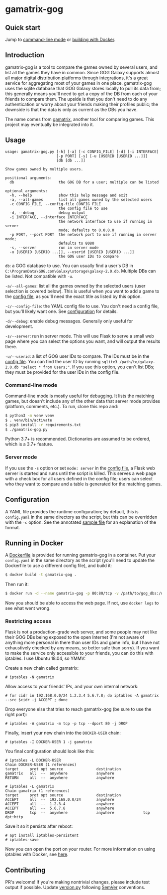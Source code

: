 # gamatrix-gog

## Quick start

Jump to [command-line mode](#cli) or [building with Docker](#docker).

## Introduction

gamatrix-gog is a tool to compare the games owned by several users, and list all the games they have in common. Since GOG Galaxy supports almost all major digital distribution platforms through integrations, it's a great service for aggregating most of your games in one place. gamatrix-gog uses the sqlite database that GOG Galaxy stores locally to pull its data from; this generally means you'll need to get a copy of the DB from each of your friends to compare them. The upside is that you don't need to do any authentication or worry about your friends making their profiles public; the downside is that the data is only as current as the DBs you have.

The name comes from [gamatrix](https://github.com/d3r3kk/gamatrix), another tool for comparing games. This project may eventually be integrated into it.

## Usage

```pre
usage: gamatrix-gog.py [-h] [-a] [-c CONFIG_FILE] [-d] [-i INTERFACE]
                       [-p PORT] [-s] [-u [USERID [USERID ...]]]
                       [db [db ...]]

Show games owned by multiple users.

positional arguments:
  db                    the GOG DB for a user; multiple can be listed

optional arguments:
  -h, --help            show this help message and exit
  -a, --all-games       list all games owned by the selected users
  -c CONFIG_FILE, --config-file CONFIG_FILE
                        the config file to use
  -d, --debug           debug output
  -i INTERFACE, --interface INTERFACE
                        the network interface to use if running in server
                        mode; defaults to 0.0.0.0
  -p PORT, --port PORT  the network port to use if running in server mode;
                        defaults to 8080
  -s, --server          run in server mode
  -u [USERID [USERID ...]], --userid [USERID [USERID ...]]
                        the GOG user IDs to compare
```

`db`: a GOG database to use. You can usually find a user's DB in `C:\ProgramData\GOG.com\Galaxy\storage\galaxy-2.0.db`. Multiple DBs can be listed. Not compatible with `-u`.

`-a/--all-games`: list all the games owned by the selected users (user selection is covered below). This is useful when you want to add a game to the [config file](#configuration), as you'll need the exact title as listed by this option.

`-c/--config-file`: the YAML config file to use. You don't need a config file, but you'll likely want one. See [configuration](#configuration) for details.

`-d/--debug`: enable debug messages. Generally only useful for development.

`-s/--server`: run in server mode. This will use Flask to serve a small web page where you can select the options you want, and will output the results there.

`-u/--userid`: a list of GOG user IDs to compare. The IDs must be in the [config file](#configuration). You can find the user ID by running `sqlite3 /path/to/galaxy-2.0.db "select * from Users;"`. If you use this option, you can't list DBs; they must be provided for the user IDs in the config file.

### <a name=cli></a>Command-line mode

Command-line mode is mostly useful for debugging. It lists the matching games, but doesn't include any of the other data that server mode provides (platform, comments, etc.). To run, clone this repo and:

```bash
$ python3 -m venv venv
$ . venv/bin/activate
$ pip3 install -r requirements.txt
$ ./gamatrix-gog.py
```

Python 3.7+ is recommended. Dictionaries are assumed to be ordered, which is a 3.7+ feature.

### Server mode

If you use the `-s` option or set `mode: server` in the [config file](#configuration), a Flask web server is started and runs until the script is killed. This serves a web page with a check box for all users defined in the config file; users can select who they want to compare and a table is generated for the matching games.

## <a name="configuration"></a>Configuration

A YAML file provides the runtime configuration; by default, this is `config.yaml` in the same directory as the script, but this can be overridden with the `-c` option. See the annotated [sample file](config-sample.yaml) for an explanation of the format.

## <a name=docker></a>Running in Docker

A [Dockerfile](Dockerfile) is provided for running gamatrix-gog in a container. Put your `config.yaml` in the same directory as the script (you'll need to update the Dockerfile to use a different config file), and build it:

```bash
$ docker build -t gamatrix-gog .
```

Then run it:

```bash
$ docker run -d --name gamatrix-gog -p 80:80/tcp -v /path/to/gog_dbs:/usr/src/app/gog_dbs -v /path/to/config.yaml:/usr/src/app/config/config.yaml gamatrix-gog
```

Now you should be able to access the web page. If not, use `docker logs` to see what went wrong.

### Restricting access

Flask is not a production-grade web server, and some people may not like their GOG DBs being exposed to the open Internet (I'm not aware of anything more personal in there than user IDs and game info, but I have not exhaustively checked by any means, so better safe than sorry). If you want to make the service only accessible to your friends, you can do this with iptables. I use Ubuntu 18.04, so YMMV:

Create a new chain called gamatrix:

```pre
# iptables -N gamatrix
```

Allow access to your friends' IPs, and your own internal network:

```pre
# for cidr in 192.168.0.0/24 1.2.3.4 5.6.7.8; do iptables -A gamatrix --src $cidr -j ACCEPT ; done
```

Drop everyone else that tries to reach gamatrix-gog (be sure to use the right port):

```pre
# iptables -A gamatrix -m tcp -p tcp --dport 80 -j DROP
```

Finally, insert your new chain into the `DOCKER-USER` chain:

```pre
# iptables -I DOCKER-USER 1 -j gamatrix
```

You final configuration should look like this:

```pre
# iptables -L DOCKER-USER
Chain DOCKER-USER (1 references)
target     prot opt source               destination
gamatrix   all  --  anywhere             anywhere
RETURN     all  --  anywhere             anywhere

# iptables -L gamatrix
Chain gamatrix (1 references)
target     prot opt source               destination
ACCEPT     all  --  192.168.0.0/24       anywhere
ACCEPT     all  --  1.2.3.4              anywhere
ACCEPT     all  --  5.6.7.8              anywhere
DROP       tcp  --  anywhere             anywhere             tcp dpt:http
```

Save it so it persists after reboot:

```pre
# apt install iptables-persistent
# iptables-save
```

Now you can open the port on your router. For more information on using iptables with Docker, see [here](https://docs.docker.com/network/iptables/).

## Contributing

PR's welcome! If you're making nontrivial changes, please include test output if possible. Update [version.py](version.py) following [SemVer](https://semver.org/) conventions.